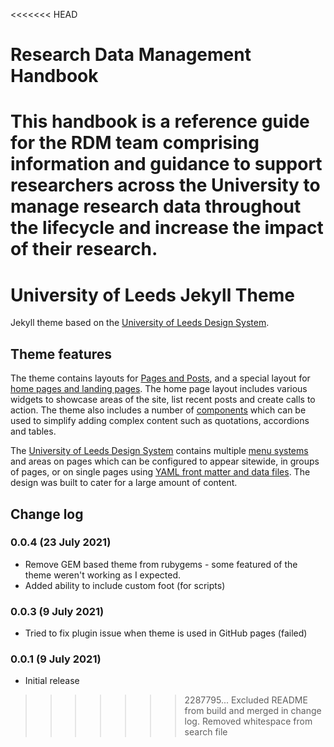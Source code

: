 <<<<<<< HEAD
# Research Data Management Handbook

This handbook is a reference guide for the RDM team comprising information and guidance to support researchers across the University to manage research data throughout the lifecycle and increase the impact of their research. 
=======
# University of Leeds Jekyll Theme

Jekyll theme based on the [University of Leeds Design System](https://designsystem.leeds.ac.uk).

## Theme features

The theme contains layouts for [Pages and Posts](https://github.com/universityofleeds/jekyll-theme-uol/wiki/Pages-and-Posts), and a special layout for [home pages and landing pages](https://github.com/universityofleeds/jekyll-theme-uol/wiki/Home-page). The home page layout includes various widgets to showcase areas of the site, list recent posts and create calls to action. The theme also includes a number of [components](https://github.com/universityofleeds/jekyll-theme-uol/wiki/Components) which can be used to simplify adding complex content such as quotations, accordions and tables.

The [University of Leeds Design System](https://designsystem.leeds.ac.uk) contains multiple [menu systems](https://github.com/universityofleeds/jekyll-theme-uol/wiki/Menus) and areas on pages which can be configured to appear sitewide, in groups of pages, or on single pages using [YAML front matter and data files](https://github.com/universityofleeds/jekyll-theme-uol/wiki/YAML-Basics). The design was built to cater for a large amount of content.

## Change log

### 0.0.4 (23 July 2021)

* Remove GEM based theme from rubygems - some featured of the theme weren't working as I expected.
* Added ability to include custom foot (for scripts)

### 0.0.3 (9 July 2021)

* Tried to fix plugin issue when theme is used in GitHub pages (failed)

### 0.0.1 (9 July 2021)

* Initial release
>>>>>>> 2287795... Excluded README from build and merged in change log. Removed whitespace from search file
